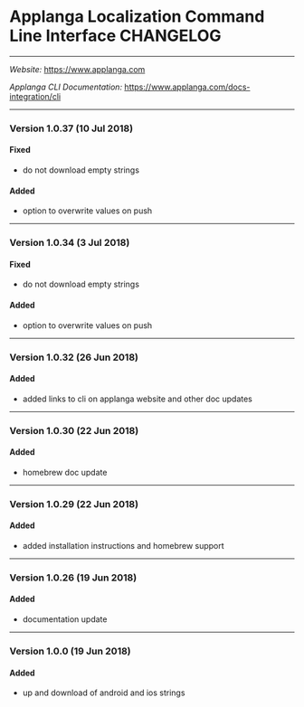# Applanga Localization Command Line Interface CHANGELOG
***
*Website:* <https://www.applanga.com> 

*Applanga CLI Documentation:* <https://www.applanga.com/docs-integration/cli> 
***

### Version 1.0.37 (10 Jul 2018)
#### Fixed
- do not download empty strings
#### Added
- option to overwrite values on push

---
### Version 1.0.34 (3 Jul 2018)
#### Fixed
- do not download empty strings
#### Added
- option to overwrite values on push

---
### Version 1.0.32 (26 Jun 2018)
#### Added
- added links to cli on applanga website and other doc updates

---
### Version 1.0.30 (22 Jun 2018)
#### Added
- homebrew doc update

---
### Version 1.0.29 (22 Jun 2018)
#### Added
- added installation instructions and homebrew support

---
### Version 1.0.26 (19 Jun 2018)
#### Added
- documentation update

---
### Version 1.0.0 (19 Jun 2018)
#### Added
- up and download of android and ios strings
